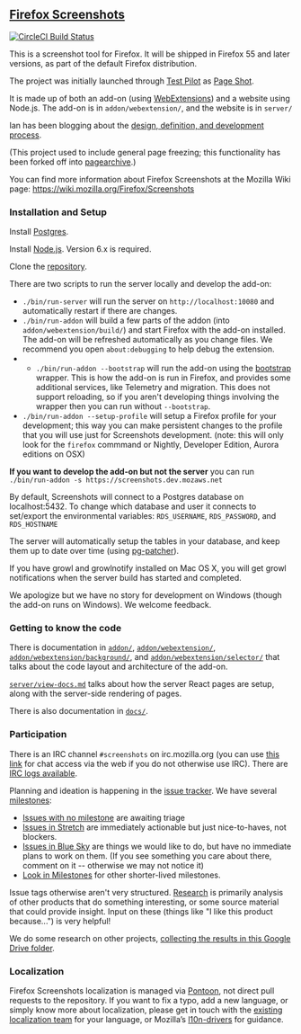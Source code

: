 ## [Firefox Screenshots](https://screenshots.firefox.com/)

[![CircleCI Build Status](https://circleci.com/gh/mozilla-services/screenshots.svg?style=shield)](https://circleci.com/gh/mozilla-services/screenshots)

This is a screenshot tool for Firefox. It will be shipped in Firefox 55 and later versions, as part of the default Firefox distribution.

The project was initially launched through [Test Pilot](https://testpilot.firefox.com/) as [Page Shot](https://testpilot.firefox.com/experiments/page-shot).

It is made up of both an add-on (using [WebExtensions](https://developer.mozilla.org/Add-ons/WebExtensions)) and a website using Node.js.  The add-on is in `addon/webextension/`, and the website is in `server/`

Ian has been blogging about the [design, definition, and development process](http://www.ianbicking.org/tag/product-journal.html).

(This project used to include general page freezing; this functionality has been forked off into [pagearchive](https://github.com/ianb/pagearchive).)

You can find more information about Firefox Screenshots at the Mozilla Wiki page: https://wiki.mozilla.org/Firefox/Screenshots

### Installation and Setup

Install [Postgres](http://www.postgresql.org/).

Install [Node.js](https://nodejs.org/). Version 6.x is required.

Clone the [repository](https://github.com/mozilla-services/screenshots/).

There are two scripts to run the server locally and develop the add-on:

- `./bin/run-server` will run the server on `http://localhost:10080` and automatically restart if there are changes.
- `./bin/run-addon` will build a few parts of the addon (into `addon/webextension/build/`) and start Firefox with the add-on installed.  The add-on will be refreshed automatically as you change files.  We recommend you open `about:debugging` to help debug the extension.
- - `./bin/run-addon --bootstrap` will run the add-on using the [bootstrap](https://github.com/mozilla-services/screenshots/blob/master/addon/bootstrap.js) wrapper.  This is how the add-on is run in Firefox, and provides some additional services, like Telemetry and migration.  This does not support reloading, so if you aren't developing things involving the wrapper then you can run without `--bootstrap`.
- `./bin/run-addon --setup-profile` will setup a Firefox profile for your development; this way you can make persistent changes to the profile that you will use just for Screenshots development. (note: this will only look for the `firefox` commmand or Nightly, Developer Edition, Aurora editions on OSX)

**If you want to develop the add-on but not the server** you can run `./bin/run-addon -s https://screenshots.dev.mozaws.net`

By default, Screenshots will connect to a Postgres database on localhost:5432. To change which database and user it connects to set/export the environmental variables: `RDS_USERNAME`, `RDS_PASSWORD`, and `RDS_HOSTNAME`

The server will automatically setup the tables in your database, and keep them up to date over time (using [pg-patcher](https://github.com/chilts/pg-patcher/)).

If you have growl and growlnotify installed on Mac OS X, you will get growl notifications when the server build has started and completed.

We apologize but we have no story for development on Windows (though the add-on runs on Windows).  We welcome feedback.

### Getting to know the code

There is documentation in [`addon/`](https://github.com/mozilla-services/screenshots/blob/master/addon/), [`addon/webextension/`](https://github.com/mozilla-services/screenshots/blob/master/addon/webextension/), [`addon/webextension/background/`](https://github.com/mozilla-services/screenshots/blob/master/addon/webextension/background/), and [`addon/webextension/selector/`](https://github.com/mozilla-services/screenshots/blob/master/addon/webextension/selector) that talks about the code layout and architecture of the add-on.

[`server/view-docs.md`](https://github.com/mozilla-services/screenshots/blob/master/server/views-docs.md) talks about how the server React pages are setup, along with the server-side rendering of pages.

There is also documentation in [`docs/`](https://github.com/mozilla-services/screenshots/blob/master/docs/).

### Participation

There is an IRC channel `#screenshots` on irc.mozilla.org (you can use [this link](https://kiwiirc.com/client/irc.mozilla.org/pageshot) for chat access via the web if you do not otherwise use IRC).  There are [IRC logs available](http://logs.glob.uno/?c=pageshot).

Planning and ideation is happening in the [issue tracker](https://github.com/mozilla-services/screenshots/issues).  We have several [milestones](https://github.com/mozilla-services/screenshots/milestones):

* [Issues with no milestone](https://github.com/mozilla-services/screenshots/issues?q=is%3Aopen+is%3Aissue+no%3Amilestone) are awaiting triage
* [Issues in Stretch](https://github.com/mozilla-services/screenshots/milestone/9) are immediately actionable but just nice-to-haves, not blockers.
* [Issues in Blue Sky](https://github.com/mozilla-services/screenshots/milestone/3) are things we would like to do, but have no immediate plans to work on them.  (If you see something you care about there, comment on it -- otherwise we may not notice it)
* [Look in Milestones](https://github.com/mozilla-services/screenshots/milestones) for other shorter-lived milestones.

Issue tags otherwise aren't very structured. [Research](https://github.com/mozilla-services/screenshots/issues?q=is%3Aopen+is%3Aissue+label%3Aresearch) is primarily analysis of other products that do something interesting, or some source material that could provide insight.  Input on these (things like "I like this product because...") is very helpful!

We do some research on other projects, [collecting the results in this Google Drive folder](https://drive.google.com/drive/folders/0B8i2m8Kt5pnBaHlMNWtYdV8xNTg?usp=sharing).

### Localization

Firefox Screenshots localization is managed via [Pontoon](https://pontoon.mozilla.org/projects/firefox-screenshots/), not direct pull requests to the repository. If you want to fix a typo, add a new language, or simply know more about localization, please get in touch with the [existing localization team](https://pontoon.mozilla.org/teams/) for your language, or Mozilla’s [l10n-drivers](https://wiki.mozilla.org/L10n:Mozilla_Team#Mozilla_Corporation) for guidance.
